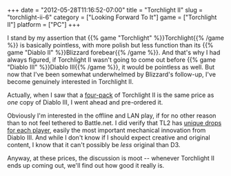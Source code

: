+++
date = "2012-05-28T11:16:52-07:00"
title = "Torchlight II"
slug = "torchlight-ii-6"
category = ["Looking Forward To It"]
game = ["Torchlight II"]
platform = ["PC"]
+++

I stand by my assertion that {{% game "Torchlight" %}}Torchlight{{% /game %}} is basically pointless, with more polish but less function than its {{% game "Diablo II" %}}Blizzard forebear{{% /game %}}.  And that's why I had always figured, if Torchlight II wasn't going to come out before {{% game "Diablo III" %}}Diablo III{{% /game %}}, it would be pointless as well.  But now that I've been somewhat underwhelmed by Blizzard's follow-up, I've become genuinely interested in Torchlight II.

Actually, when I saw that a <a href="http://store.steampowered.com/app/200710/">four-pack</a> of Torchlight II is the same price as <i>one</i> copy of Diablo III, I went ahead and pre-ordered it.

Obviously I'm interested in the offline and LAN play, if for no other reason than to not feel tethered to Battle.net.  I did verify that TL2 has <a href="http://torchlight.wikia.com/wiki/Multiplayer_features#Loot">unique drops for each player</a>, easily the most important mechanical innovation from Diablo III.  And while I don't know if I should expect creative and original content, I know that it can't possibly be <i>less</i> original than D3.

Anyway, at these prices, the discussion is moot -- whenever Torchlight II ends up coming out, we'll find out how good it really is.